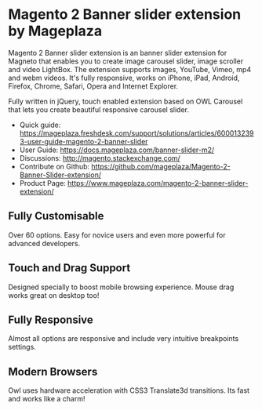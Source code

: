 # Magento 2 Banner slider extension by Mageplaza

Magento 2 Banner slider extension is an banner slider extension for Magneto that enables you to create image carousel slider, image scroller and video LightBox. The extension supports images, YouTube, Vimeo, mp4 and webm videos. It's fully responsive, works on iPhone, iPad, Android, Firefox, Chrome, Safari, Opera and Internet Explorer.

Fully written in jQuery, touch enabled extension based on OWL Carousel that lets you create beautiful responsive carousel slider.


- Quick guide: https://mageplaza.freshdesk.com/support/solutions/articles/6000132393-user-guide-magento-2-banner-slider
- User Guide: https://docs.mageplaza.com/banner-slider-m2/
- Discussions: http://magento.stackexchange.com/
- Contribute on Github: https://github.com/mageplaza/Magento-2-Banner-Slider-extension/
- Product Page: https://www.mageplaza.com/magento-2-banner-slider-extension/



## Fully Customisable
Over 60 options. Easy for novice users and even more powerful for advanced developers.

## Touch and Drag Support
Designed specially to boost mobile browsing experience. Mouse drag works great on desktop too!


## Fully Responsive
Almost all options are responsive and include very intuitive breakpoints settings.


## Modern Browsers

Owl uses hardware acceleration with CSS3 Translate3d transitions. Its fast and works like a charm!




